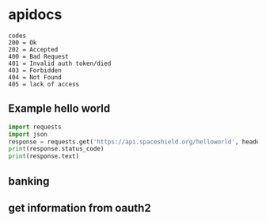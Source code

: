 # apidocs

```
codes
200 = Ok
202 = Accepted
400 = Bad Request
401 = Invalid auth token/died
403 = Forbidden
404 = Not Found
405 = lack of access
```

<h2>Example hello world</h2>

```python
import requests
import json
response = requests.get('https://api.spaceshield.org/helloworld', headers={'Authorization': 'Your-token'})
print(response.status_code)
print(response.text)
```
<h2>banking</h2>
<h2>get information from oauth2</h2>
